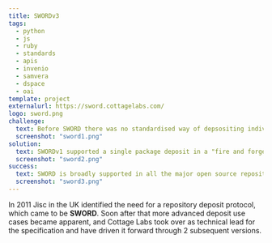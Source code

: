 ```yaml
---
title: SWORDv3
tags:
  - python
  - js
  - ruby
  - standards
  - apis
  - invenio
  - samvera
  - dspace
  - oai
template: project
externalurl: https://sword.cottagelabs.com/
logo: sword.png
challenge:
  text: Before SWORD there was no standardised way of depsositing individual digital objects in repositories; a machine-to-machine counterpart to the manual deposit forms of the early repositories.  The aim was to replace that, and to then support the ongoing integration between scholarly systems supporting this kind of point-to-point transfer.  The primary use case was CRIS systems, which were increasingly being used as front-ends to repository deposit.
  screenshot: "sword1.png"
solution:
  text: SWORDv1 supported a single package deposit in a "fire and forget" protocol.  Subsequently we developed more sophisticated RESTful interactions with repositories, supporting the full CRUD (Create, Retrieve, Update, Delete) lifecycle.  This enabled systems like CRIS to integrate, and allowed institutions to build embeddable deposit interfaces in, for example, departmental web pages.  The latest version of SWORD modernises the standard, moving it from XML to JSON, supporting operations for large file deposit, and removes aspects of the specification that were unwarranted in earlier versions.
  screenshot: "sword2.png"
success:
  text: SWORD is broadly supported in all the major open source repository platforms, and has been used extensively in custom integrations between machine users.  The latest version has been constructed with a view to support the latest use cases around research data, designed in collaboration with the community.
  screenshot: "sword3.png"
---
```


In 2011 Jisc in the UK identified the need for a repository deposit protocol, which came to be **SWORD**.  Soon after that more advanced deposit use cases became apparent, and Cottage Labs took over as technical lead for the specification and have driven it forward through 2 subsequent versions.